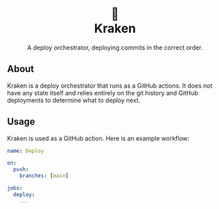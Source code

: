 <h1 align="center">
  🐙<br>
  Kraken
</h1>

<p align="center">
  A deploy orchestrator, deploying commits in the correct order.
</p>


## About

Kraken is a deploy orchestrator that runs as a GitHub actions. It does not have
any state itself and relies entirely on the git history and GitHub deployments
to determine what to deploy next.


## Usage

Kraken is used as a GitHub action. Here is an example workflow:


```yaml
name: Deploy

on:
  push:
    branches: [main]

jobs:
  deploy:
    ...
```
